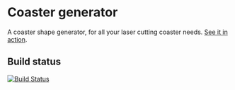 # Coaster generator

A coaster shape generator, for all your laser cutting coaster needs. [See it in action][1].

## Build status

[![Build Status](https://travis-ci.org/pietvandongen/coaster-generator.svg?branch=master)](https://travis-ci.org/pietvandongen/coaster-generator)

[1]: https://pietvandongen.github.io/coaster-generator/
